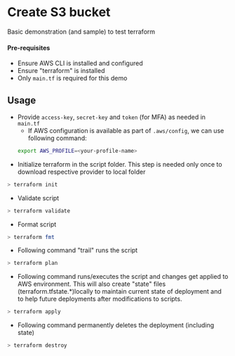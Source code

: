 # Create S3 bucket

Basic demonstration (and sample) to test terraform

#### Pre-requisites

- Ensure AWS CLI is installed and configured
- Ensure "terraform" is installed
- Only `main.tf` is required for this demo

## Usage

- Provide `access-key`, `secret-key` and `token` (for MFA) as needed in `main.tf`
    - If AWS configuration is available as part of `.aws/config`, we can use following command:
    ```bash
    export AWS_PROFILE=<your-profile-name>
    ```
- Initialize terraform in the script folder. This step is needed only once to download respective provider to local folder

```bash
> terraform init
```

- Validate script

```bash
> terraform validate
```

- Format script

```bash
> terraform fmt
```

- Following command "trail" runs the script

```bash
> terraform plan
```

- Following command runs/executes the script and changes get applied to AWS environment. This will also create "state" files (terraform.tfstate.\*)locally to maintain current state of deployment and to help future deployments after modifications to scripts.

```bash
> terraform apply
```

- Following command permanently deletes the deployment (including state)

```bash
> terraform destroy
```
